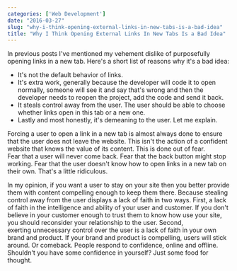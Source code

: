 ```yaml
---
categories: ['Web Development']
date: "2016-03-27"
slug: "why-i-think-opening-external-links-in-new-tabs-is-a-bad-idea"
title: "Why I Think Opening External Links In New Tabs Is a Bad Idea"
---
```


In previous posts I've mentioned my vehement dislike of purposefully opening links in a new tab. Here's a short list of reasons why it's a bad idea:

- It's not the default behavior of links.
- It's extra work, generally because the developer will code it to open normally, someone will see it and say that's wrong and then the developer needs to reopen the project, add the code and send it back.
- It steals control away from the user. The user should be able to choose whether links open in this tab or a new one.
- Lastly and most honestly, it's demeaning to the user. Let me explain.

Forcing a user to open a link in a new tab is almost always done to ensure that the user does not leave the website. This isn't the action of a confident website that knows the value of its content. This is done out of fear. Fear that a user will never come back. Fear that the back button might stop working. Fear that the user doesn't know how to open links in a new tab on their own. That's a little ridiculous.

In my opinion, if you want a user to stay on your site then you better provide them with content compelling enough to keep them there. Because stealing control away from the user displays a lack of faith in two ways. First, a lack of faith in the intelligence and ability of your user and customer. If you don't believe in your customer enough to trust them to know how use your site, you should reconsider your relationship to the user. Second, exerting unnecessary control over the user is a lack of faith in your own brand and product. If your brand and product is compelling, users will stick around. Or comeback. People respond to confidence, online and offline. Shouldn't you have some confidence in yourself? Just some food for thought.
